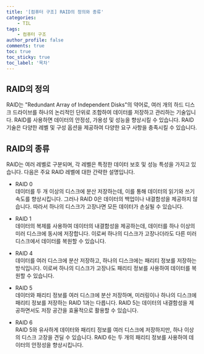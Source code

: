 ```yaml
---
title: '[컴퓨터 구조] RAID의 정의와 종류'
categories:
    - TIL
tags:
    - 컴퓨터 구조
author_profile: false
comments: true
toc: true
toc_sticky: true
toc_label: '목차'
---
```


## RAID의 정의
RAID는 "Redundant Array of Independent Disks"의 약어로, 여러 개의 하드 디스크 드라이브를 하나의 논리적인 단위로 조합하여 데이터를 저장하고 관리하는 기술입니다. RAID를 사용하면 데이터의 안정성, 가용성 및 성능을 향상시킬 수 있습니다. RAID 기술은 다양한 레벨 및 구성 옵션을 제공하여 다양한 요구 사항을 충족시킬 수 있습니다.

## RAID의 종류
RAID는 여러 레벨로 구분되며, 각 레벨은 특정한 데이터 보호 및 성능 특성을 가지고 있습니다. 다음은 주요 RAID 레벨에 대한 간략한 설명입니다.

* RAID 0  
데이터를 두 개 이상의 디스크에 분산 저장하는데, 이를 통해 데이터의 읽기와 쓰기 속도를 향상시킵니다. 그러나 RAID 0은 데이터의 백업이나 내결함성을 제공하지 않습니다. 따라서 하나의 디스크가 고장나면 모든 데이터가 손실될 수 있습니다.

* RAID 1  
데이터의 복제를 사용하여 데이터의 내결함성을 제공하는데, 데이터를 하나 이상의 미러 디스크에 동시에 저장합니다. 이로써 하나의 디스크가 고장나더라도 다른 미러 디스크에서 데이터를 복원할 수 있습니다.

* RAID 4  
데이터를 여러 디스크에 분산 저장하고, 하나의 디스크에는 패리티 정보를 저장하는 방식입니다. 이로써 하나의 디스크가 고장나도 패리티 정보를 사용하여 데이터를 복원할 수 있습니다.

* RAID 5  
데이터와 패리티 정보를 여러 디스크에 분산 저장하며, 미러링이나 하나의 디스크에 패리티 정보를 저장하는 RAID 1과는 다릅니다. RAID 5는 데이터의 내결함성을 제공하면서도 저장 공간을 효율적으로 활용할 수 있습니다.

* RAID 6  
RAID 5와 유사하게 데이터와 패리티 정보를 여러 디스크에 저장하지만, 하나 이상의 디스크 고장을 견딜 수 있습니다. RAID 6는 두 개의 패리티 정보를 사용하여 데이터의 안정성을 향상시킵니다.

